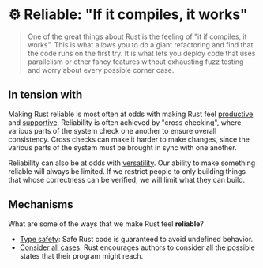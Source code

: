 # ⚙️ Reliable: "If it compiles, it works"

> One of the great things about Rust is the feeling of "it if compiles, it works". This is what allows you to do a giant refactoring and find that the code runs on the first try. It is what lets you deploy code that uses parallelism or other fancy features without exhausting fuzz testing and worry about every possible corner case.

[productive]: ./productive.md
[productivity]: ./productive.md
[supportive]: ./supportive.md
[versatility]: ./versatile.md

## In tension with

Making Rust reliable is most often at odds with making Rust feel [productive] and [supportive]. Reliability is often achieved by "cross checking", where various parts of the system check one another to ensure overall consistency. Cross checks can make it harder to make changes, since the various parts of the system must be brought in sync with one another.

Reliability can also be at odds with [versatility]. Our ability to make something reliable will always be limited. If we restrict people to only building things that whose correctness can be verified, we will limit what they can build.

## Mechanisms

What are some of the ways that we make Rust feel **reliable**?

* [Type safety](./reliable/type_safety.md): Safe Rust code is guaranteed to avoid undefined behavior.
* [Consider all cases](./reliable/consider_all_cases.md): Rust encourages authors to consider all the possible states that their program might reach.
